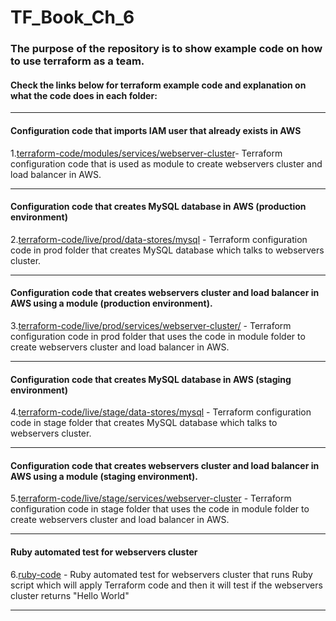 # TF_Book_Ch_6


### The purpose of the repository is to show example code on how to use terraform as a team.

#### Check the links below for terraform example code and explanation on what the code does in each folder:
-----------------------------------------------------------------------------------------------------------

#### Configuration code that imports IAM user that already exists in AWS 
                        
1.[terraform-code/modules/services/webserver-cluster](https://github.com/nikcbg/TF_Book_Ch_6/tree/master/terraform-code/modules/services/webserver-cluster)- Terraform configuration code that is used as module to create webservers cluster and load balancer in AWS.

--------------------------------------------------------------------------------------------------------

#### Configuration code that creates MySQL database in AWS (production environment)
 
2.[terraform-code/live/prod/data-stores/mysql](https://github.com/nikcbg/TF_Book_Ch_6/tree/master/terraform-code/live/prod/data-stores/mysql) - Terraform configuration code in prod folder that creates MySQL database which talks to webservers cluster.

------------------------------------------------------------------------------------------------------------------

#### Configuration code that creates webservers cluster and load balancer in AWS using a module (production environment).
                    
3.[terraform-code/live/prod/services/webserver-cluster/](https://github.com/nikcbg/TF_Book_Ch_6/tree/master/terraform-code/live/prod/services/webserver-cluster) - Terraform configuration code in prod folder that uses the code in module folder to create webservers cluster and load balancer in AWS.

------------------------------------------------------------------------------------------------------------------

#### Configuration code that creates MySQL database in AWS (staging environment)
                    
4.[terraform-code/live/stage/data-stores/mysql](https://github.com/nikcbg/TF_Book_Ch_6/tree/master/terraform-code/live/stage/data-stores/mysql) - Terraform configuration code in stage folder that creates MySQL database which talks to webservers cluster.

------------------------------------------------------------------------------------------------------------------

#### Configuration code that creates webservers cluster and load balancer in AWS using a module (staging environment).
                    
5.[terraform-code/live/stage/services/webserver-cluster](https://github.com/nikcbg/TF_Book_Ch_6/tree/master/terraform-code/live/stage/services/webserver-cluster) - Terraform configuration code in stage folder that uses the code in module folder to create webservers cluster and load balancer in AWS.

------------------------------------------------------------------------------------------------------------------

#### Ruby automated test for webservers cluster 
                    
6.[ruby-code](https://github.com/nikcbg/TF_Book_Ch_6/tree/master/ruby-code) - Ruby automated test for webservers cluster that runs Ruby script which will apply Terraform code and then it will test if the webservers cluster returns "Hello World"

------------------------------------------------------------------------------------------------------------------

